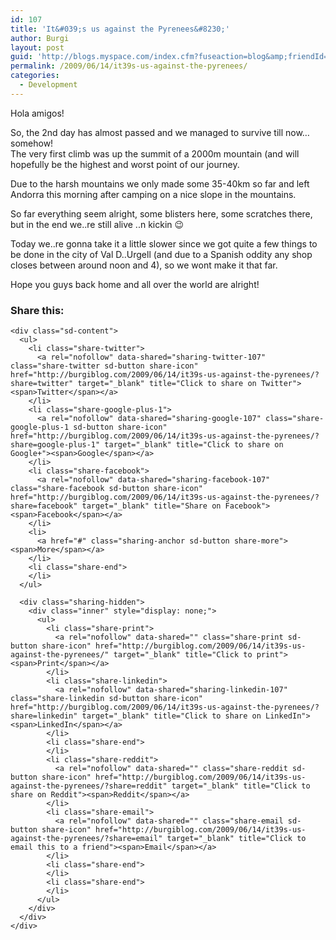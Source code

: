 ```yaml
---
id: 107
title: 'It&#039;s us against the Pyrenees&#8230;'
author: Burgi
layout: post
guid: 'http://blogs.myspace.com/index.cfm?fuseaction=blog&amp;friendId=11116526'
permalink: /2009/06/14/it39s-us-against-the-pyrenees/
categories:
  - Development
---
```

<p class="wp-flattr-button">
  <a class="FlattrButton" style="display:none;" href="http://burgiblog.com/2009/06/14/it39s-us-against-the-pyrenees/" title=" It&#039;s us against the Pyrenees&#8230;" rev="flattr;uid:BurkhardR;language:en_GB;category:audio;tags:blog;button:compact;">Hola amigos! So, the 2nd day has almost passed and we managed to survive till now&#8230; somehow!The very first climb was up the summit of a 2000m mountain (and will...</a>
</p>

Hola amigos!

So, the 2nd day has almost passed and we managed to survive till now&#8230; somehow!  
The very first climb was up the summit of a 2000m mountain (and will hopefully be the highest and worst point of our journey.

Due to the harsh mountains we only made some 35-40km so far and left Andorra this morning after camping on a nice slope in the mountains.

So far everything seem alright, some blisters here, some scratches there, but in the end we..re still alive ..n kickin 😉

Today we..re gonna take it a little slower since we got quite a few things to be done in the city of Val D..Urgell (and due to a Spanish oddity any shop closes between around noon and 4), so we wont make it that far.

Hope you guys back home and all over the world are alright!

<div class="sharedaddy sd-sharing-enabled">
  <div class="robots-nocontent sd-block sd-social sd-social-icon-text sd-sharing">
    <h3 class="sd-title">
      Share this:
    </h3>
    
    <div class="sd-content">
      <ul>
        <li class="share-twitter">
          <a rel="nofollow" data-shared="sharing-twitter-107" class="share-twitter sd-button share-icon" href="http://burgiblog.com/2009/06/14/it39s-us-against-the-pyrenees/?share=twitter" target="_blank" title="Click to share on Twitter"><span>Twitter</span></a>
        </li>
        <li class="share-google-plus-1">
          <a rel="nofollow" data-shared="sharing-google-107" class="share-google-plus-1 sd-button share-icon" href="http://burgiblog.com/2009/06/14/it39s-us-against-the-pyrenees/?share=google-plus-1" target="_blank" title="Click to share on Google+"><span>Google</span></a>
        </li>
        <li class="share-facebook">
          <a rel="nofollow" data-shared="sharing-facebook-107" class="share-facebook sd-button share-icon" href="http://burgiblog.com/2009/06/14/it39s-us-against-the-pyrenees/?share=facebook" target="_blank" title="Share on Facebook"><span>Facebook</span></a>
        </li>
        <li>
          <a href="#" class="sharing-anchor sd-button share-more"><span>More</span></a>
        </li>
        <li class="share-end">
        </li>
      </ul>
      
      <div class="sharing-hidden">
        <div class="inner" style="display: none;">
          <ul>
            <li class="share-print">
              <a rel="nofollow" data-shared="" class="share-print sd-button share-icon" href="http://burgiblog.com/2009/06/14/it39s-us-against-the-pyrenees/" target="_blank" title="Click to print"><span>Print</span></a>
            </li>
            <li class="share-linkedin">
              <a rel="nofollow" data-shared="sharing-linkedin-107" class="share-linkedin sd-button share-icon" href="http://burgiblog.com/2009/06/14/it39s-us-against-the-pyrenees/?share=linkedin" target="_blank" title="Click to share on LinkedIn"><span>LinkedIn</span></a>
            </li>
            <li class="share-end">
            </li>
            <li class="share-reddit">
              <a rel="nofollow" data-shared="" class="share-reddit sd-button share-icon" href="http://burgiblog.com/2009/06/14/it39s-us-against-the-pyrenees/?share=reddit" target="_blank" title="Click to share on Reddit"><span>Reddit</span></a>
            </li>
            <li class="share-email">
              <a rel="nofollow" data-shared="" class="share-email sd-button share-icon" href="http://burgiblog.com/2009/06/14/it39s-us-against-the-pyrenees/?share=email" target="_blank" title="Click to email this to a friend"><span>Email</span></a>
            </li>
            <li class="share-end">
            </li>
            <li class="share-end">
            </li>
          </ul>
        </div>
      </div>
    </div>
  </div>
</div>